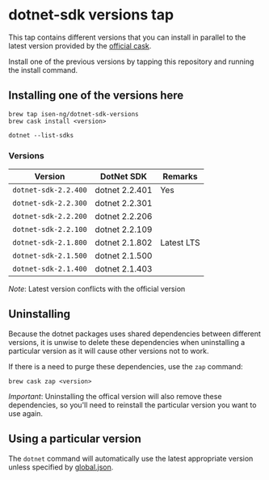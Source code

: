 # dotnet-sdk versions tap

This tap contains different versions that you can install in parallel to the latest version provided by the [official
cask](https://github.com/Homebrew/homebrew-cask/blob/master/Casks/dotnet-sdk.rb).

Install one of the previous versions by tapping this repository and running the install command.

## Installing one of the versions here

```
brew tap isen-ng/dotnet-sdk-versions
brew cask install <version>

dotnet --list-sdks
```

### Versions

| Version              | DotNet SDK     | Remarks
|----------------------|----------------|-----------
| `dotnet-sdk-2.2.400` | dotnet 2.2.401 | Yes
| `dotnet-sdk-2.2.300` | dotnet 2.2.301 |
| `dotnet-sdk-2.2.200` | dotnet 2.2.206 |
| `dotnet-sdk-2.2.100` | dotnet 2.2.109 |
| `dotnet-sdk-2.1.800` | dotnet 2.1.802 | Latest LTS
| `dotnet-sdk-2.1.500` | dotnet 2.1.500 |
| `dotnet-sdk-2.1.400` | dotnet 2.1.403 |

*Note*: Latest version conflicts with the official version

## Uninstalling

Because the dotnet packages uses shared dependencies between different versions, it is unwise to delete these 
dependencies when uninstalling a particular version as it will cause other versions not to work. 

If there is a need to purge these dependencies, use the `zap` command:

```
brew cask zap <version>
```

*Important*: Uninstalling the offical version will also remove these dependencies, so you'll need to reinstall the particular version you want to use again.

## Using a particular version

The `dotnet` command will automatically use the latest appropriate version unless specified by
[global.json](https://docs.microsoft.com/en-us/dotnet/core/tools/global-json).

